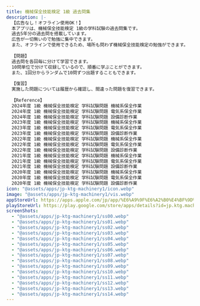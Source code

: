 ```yaml
---
title: 機械保全技能検定 1級 過去問集
description: |-
  【広告なし！オフライン使用OK！】
  本アプリは、機械保全技能検定 1級の学科試験の過去問集です。
  過去5年分の過去問を搭載しています。
  広告が一切無いので勉強に集中できます。
  また、オフラインで使用できるため、場所も問わず機械保全技能検定の勉強ができます。
  
  【問題】
  過去問を各回毎に分けて学習できます。
  10問単位で分けて収録しているので、順番に学ぶことができます。
  また、1回分からランダムで10問ずつ出題することもできます。
  
  【復習】
  実施した問題については履歴から確認し、間違った問題を復習できます。
  
  【Reference】
  2024年度 1級 機械保全技能検定 学科試験問題 機械系保全作業
  2024年度 1級 機械保全技能検定 学科試験問題 電気系保全作業
  2024年度 1級 機械保全技能検定 学科試験問題 設備診断作業
  2023年度 1級 機械保全技能検定 学科試験問題 機械系保全作業
  2023年度 1級 機械保全技能検定 学科試験問題 電気系保全作業
  2023年度 1級 機械保全技能検定 学科試験問題 設備診断作業
  2022年度 1級 機械保全技能検定 学科試験問題 機械系保全作業
  2022年度 1級 機械保全技能検定 学科試験問題 電気系保全作業
  2022年度 1級 機械保全技能検定 学科試験問題 設備診断作業
  2021年度 1級 機械保全技能検定 学科試験問題 機械系保全作業
  2021年度 1級 機械保全技能検定 学科試験問題 電気系保全作業
  2021年度 1級 機械保全技能検定 学科試験問題 設備診断作業
  2020年度 1級 機械保全技能検定 学科試験問題 機械系保全作業
  2020年度 1級 機械保全技能検定 学科試験問題 電気系保全作業
  2020年度 1級 機械保全技能検定 学科試験問題 設備診断作業
icon: "@assets/apps/jp-ktg-machinery1/icon.webp"
image: "@assets/apps/jp-ktg-machinery1/vis.webp"
appStoreUrl: https://apps.apple.com/jp/app/%E6%A9%9F%E6%A2%B0%E4%BF%9D%E5%85%A8%E6%8A%80%E8%83%BD%E6%A4%9C%E5%AE%9A-1%E7%B4%9A-%E9%81%8E%E5%8E%BB%E5%95%8F%E9%9B%86/id6476808976
playStoreUrl: https://play.google.com/store/apps/details?id=jp.ktg.machinery1
screenShots:
  - "@assets/apps/jp-ktg-machinery1/ss00.webp"
  - "@assets/apps/jp-ktg-machinery1/ss01.webp"
  - "@assets/apps/jp-ktg-machinery1/ss02.webp"
  - "@assets/apps/jp-ktg-machinery1/ss03.webp"
  - "@assets/apps/jp-ktg-machinery1/ss04.webp"
  - "@assets/apps/jp-ktg-machinery1/ss05.webp"
  - "@assets/apps/jp-ktg-machinery1/ss06.webp"
  - "@assets/apps/jp-ktg-machinery1/ss07.webp"
  - "@assets/apps/jp-ktg-machinery1/ss08.webp"
  - "@assets/apps/jp-ktg-machinery1/ss09.webp"
  - "@assets/apps/jp-ktg-machinery1/ss10.webp"
  - "@assets/apps/jp-ktg-machinery1/ss11.webp"
  - "@assets/apps/jp-ktg-machinery1/ss12.webp"
  - "@assets/apps/jp-ktg-machinery1/ss13.webp"
  - "@assets/apps/jp-ktg-machinery1/ss14.webp"
---
```


